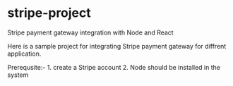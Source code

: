 # stripe-project
Stripe payment gateway integration with Node and React

Here is a sample project for integrating Stripe payment gateway for diffrent application.

Prerequsite:- 1. create a Stripe account 2. Node should be installed in the system

